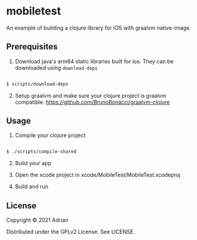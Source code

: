 # mobiletest

An example of building a clojure library for iOS with graalvm native-image.

## Prerequisites

1. Download java's arm64 static libraries built for ios. They can be downloaded using `download-deps`

```sh

$ scripts/download-deps
```

2. Setup graalvm and make sure your clojure project is graalvm compatible. https://github.com/BrunoBonacci/graalvm-clojure


## Usage

1. Compile your clojure project

```sh

$ ./scripts/compile-shared

```

2. Build your app

3. Open the xcode project in xcode/MobileTest/MobileTest.xcodeproj  
4. Build and run


## License

Copyright © 2021 Adrian

Distributed under the GPLv2 License. See LICENSE.
